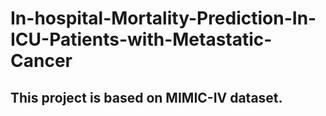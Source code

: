 # In-hospital-Mortality-Prediction-In-ICU-Patients-with-Metastatic-Cancer
## This project is based on MIMIC-IV dataset. 
